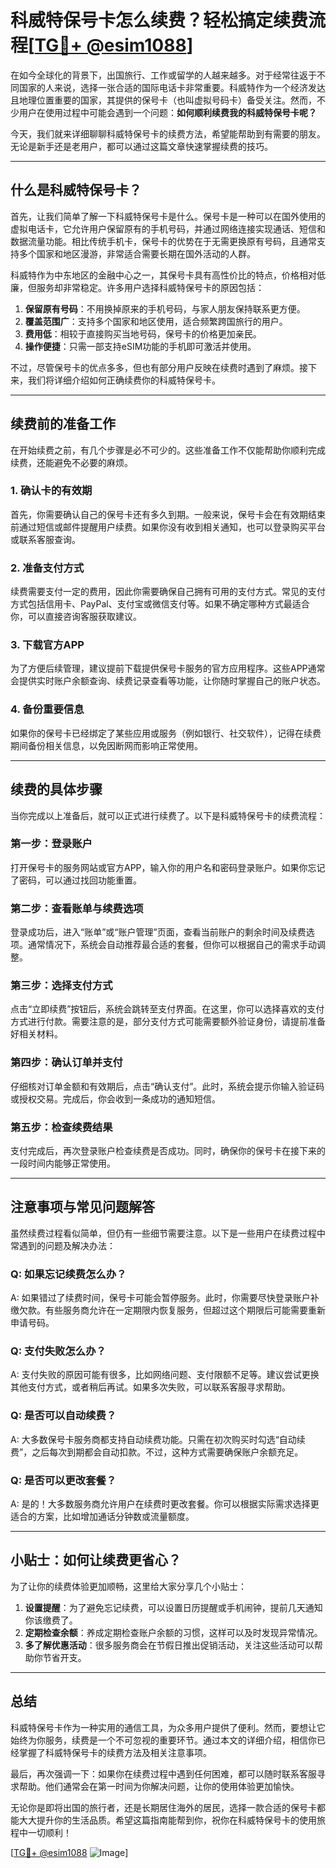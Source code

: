# 科威特保号卡怎么续费？轻松搞定续费流程[[TG💪+ @esim1088](https://t.me/s/esim1088)]

在如今全球化的背景下，出国旅行、工作或留学的人越来越多。对于经常往返于不同国家的人来说，选择一张合适的国际电话卡非常重要。科威特作为一个经济发达且地理位置重要的国家，其提供的保号卡（也叫虚拟号码卡）备受关注。然而，不少用户在使用过程中可能会遇到一个问题：**如何顺利续费我的科威特保号卡呢？**

今天，我们就来详细聊聊科威特保号卡的续费方法，希望能帮助到有需要的朋友。无论是新手还是老用户，都可以通过这篇文章快速掌握续费的技巧。

---

## 什么是科威特保号卡？

首先，让我们简单了解一下科威特保号卡是什么。保号卡是一种可以在国外使用的虚拟电话卡，它允许用户保留原有的手机号码，并通过网络连接实现通话、短信和数据流量功能。相比传统手机卡，保号卡的优势在于无需更换原有号码，且通常支持多个国家和地区漫游，非常适合需要长期在国外活动的人群。

科威特作为中东地区的金融中心之一，其保号卡具有高性价比的特点，价格相对低廉，但服务却非常稳定。许多用户选择科威特保号卡的原因包括：

1. **保留原有号码**：不用换掉原来的手机号码，与家人朋友保持联系更方便。
2. **覆盖范围广**：支持多个国家和地区使用，适合频繁跨国旅行的用户。
3. **费用低**：相较于直接购买当地号码，保号卡的价格更加亲民。
4. **操作便捷**：只需一部支持eSIM功能的手机即可激活并使用。

不过，尽管保号卡的优点多多，但也有部分用户反映在续费时遇到了麻烦。接下来，我们将详细介绍如何正确续费你的科威特保号卡。

---

## 续费前的准备工作

在开始续费之前，有几个步骤是必不可少的。这些准备工作不仅能帮助你顺利完成续费，还能避免不必要的麻烦。

### 1. 确认卡的有效期
首先，你需要确认自己的保号卡还有多久到期。一般来说，保号卡会在有效期结束前通过短信或邮件提醒用户续费。如果你没有收到相关通知，也可以登录购买平台或联系客服查询。

### 2. 准备支付方式
续费需要支付一定的费用，因此你需要确保自己拥有可用的支付方式。常见的支付方式包括信用卡、PayPal、支付宝或微信支付等。如果不确定哪种方式最适合你，可以直接咨询客服获取建议。

### 3. 下载官方APP
为了方便后续管理，建议提前下载提供保号卡服务的官方应用程序。这些APP通常会提供实时账户余额查询、续费记录查看等功能，让你随时掌握自己的账户状态。

### 4. 备份重要信息
如果你的保号卡已经绑定了某些应用或服务（例如银行、社交软件），记得在续费期间备份相关信息，以免因断网而影响正常使用。

---

## 续费的具体步骤

当你完成以上准备后，就可以正式进行续费了。以下是科威特保号卡的续费流程：

### 第一步：登录账户
打开保号卡的服务网站或官方APP，输入你的用户名和密码登录账户。如果你忘记了密码，可以通过找回功能重置。

### 第二步：查看账单与续费选项
登录成功后，进入“账单”或“账户管理”页面，查看当前账户的剩余时间及续费选项。通常情况下，系统会自动推荐最合适的套餐，但你可以根据自己的需求手动调整。

### 第三步：选择支付方式
点击“立即续费”按钮后，系统会跳转至支付界面。在这里，你可以选择喜欢的支付方式进行付款。需要注意的是，部分支付方式可能需要额外验证身份，请提前准备好相关材料。

### 第四步：确认订单并支付
仔细核对订单金额和有效期后，点击“确认支付”。此时，系统会提示你输入验证码或授权交易。完成后，你会收到一条成功的通知短信。

### 第五步：检查续费结果
支付完成后，再次登录账户检查续费是否成功。同时，确保你的保号卡在接下来的一段时间内能够正常使用。

---

## 注意事项与常见问题解答

虽然续费过程看似简单，但仍有一些细节需要注意。以下是一些用户在续费过程中常遇到的问题及解决办法：

### Q: 如果忘记续费怎么办？
A: 如果错过了续费时间，保号卡可能会暂停服务。此时，你需要尽快登录账户补缴欠款。有些服务商允许在一定期限内恢复服务，但超过这个期限后可能需要重新申请号码。

### Q: 支付失败怎么办？
A: 支付失败的原因可能有很多，比如网络问题、支付限额不足等。建议尝试更换其他支付方式，或者稍后再试。如果多次失败，可以联系客服寻求帮助。

### Q: 是否可以自动续费？
A: 大多数保号卡服务商都支持自动续费功能。只需在初次购买时勾选“自动续费”，之后每次到期都会自动扣款。不过，这种方式需要确保账户余额充足。

### Q: 是否可以更改套餐？
A: 是的！大多数服务商允许用户在续费时更改套餐。你可以根据实际需求选择更适合的方案，比如增加通话分钟数或流量额度。

---

## 小贴士：如何让续费更省心？

为了让你的续费体验更加顺畅，这里给大家分享几个小贴士：

1. **设置提醒**：为了避免忘记续费，可以设置日历提醒或手机闹钟，提前几天通知你该缴费了。
2. **定期检查余额**：养成定期检查账户余额的习惯，这样可以及时发现异常情况。
3. **多了解优惠活动**：很多服务商会在节假日推出促销活动，关注这些活动可以帮助你节省开支。

---

## 总结

科威特保号卡作为一种实用的通信工具，为众多用户提供了便利。然而，要想让它始终为你服务，续费是一个不可忽视的重要环节。通过本文的详细介绍，相信你已经掌握了科威特保号卡的续费方法及相关注意事项。

最后，再次强调一下：如果你在续费过程中遇到任何困难，都可以随时联系客服寻求帮助。他们通常会在第一时间为你解决问题，让你的使用体验更加愉快。

无论你是即将出国的旅行者，还是长期居住海外的居民，选择一款合适的保号卡都能大大提升你的生活品质。希望这篇指南能帮到你，祝你在科威特保号卡的使用旅程中一切顺利！

[[TG💪+ @esim1088](https://t.me/s/esim1088) ![Image](https://i.postimg.cc/4NQfJmqS/Snipaste-2025-05-13-00-14-12.png)]